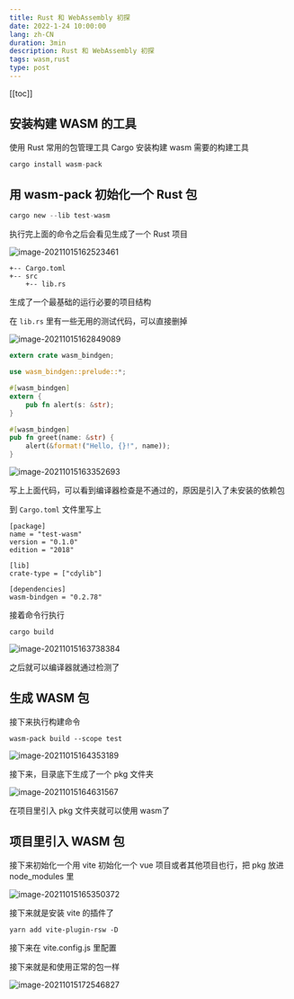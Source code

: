 ```yaml
---
title: Rust 和 WebAssembly 初探
date: 2022-1-24 10:00:00
lang: zh-CN
duration: 3min
description: Rust 和 WebAssembly 初探
tags: wasm,rust
type: post
---
```


[[toc]]

## 安装构建 WASM 的工具

使用 Rust 常用的包管理工具 Cargo 安装构建 wasm 需要的构建工具

```rust
cargo install wasm-pack
```

## 用 wasm-pack 初始化一个 Rust 包

```rust
cargo new --lib test-wasm
```

执行完上面的命令之后会看见生成了一个 Rust 项目

![image-20211015162523461](https://s2.loli.net/2022/03/28/pL5H7ZiEwCTV91f.png)

```shell
+-- Cargo.toml
+-- src
    +-- lib.rs
```

生成了一个最基础的运行必要的项目结构

在 `lib.rs` 里有一些无用的测试代码，可以直接删掉

![image-20211015162849089](https://s2.loli.net/2022/03/28/7xlK5ZWnizOSBam.png)

```rust
extern crate wasm_bindgen;

use wasm_bindgen::prelude::*;

#[wasm_bindgen]
extern {
    pub fn alert(s: &str);
}

#[wasm_bindgen]
pub fn greet(name: &str) {
    alert(&format!("Hello, {}!", name));
}
```

![image-20211015163352693](https://s2.loli.net/2022/03/28/RS97HcNUF3PV1jk.png)

写上上面代码，可以看到编译器检查是不通过的，原因是引入了未安装的依赖包

到 `Cargo.toml` 文件里写上

```
[package]
name = "test-wasm"
version = "0.1.0"
edition = "2018"

[lib]
crate-type = ["cdylib"]

[dependencies]
wasm-bindgen = "0.2.78"
```

接着命令行执行

```
cargo build
```



![image-20211015163738384](https://s2.loli.net/2022/03/28/37qLmPtNDMGkz9X.png)

之后就可以编译器就通过检测了

## 生成 WASM 包
接下来执行构建命令

```
wasm-pack build --scope test
```

![image-20211015164353189](https://s2.loli.net/2022/03/28/NWfmsbBXF4CQRdc.png)

接下来，目录底下生成了一个 pkg 文件夹

![image-20211015164631567](https://s2.loli.net/2022/03/28/8Qlqjh3XV7mznGZ.png)

在项目里引入 pkg 文件夹就可以使用 wasm了

## 项目里引入 WASM 包

接下来初始化一个用 vite 初始化一个 vue 项目或者其他项目也行，把 pkg 放进 node_modules 里

![image-20211015165350372](https://s2.loli.net/2022/03/28/dNw1gv2rhpxyq9A.png)

接下来就是安装 vite 的插件了

```
yarn add vite-plugin-rsw -D
```

接下来在 vite.config.js 里配置

接下来就是和使用正常的包一样

![image-20211015172546827](https://s2.loli.net/2022/03/28/xAoi5fE9zMnDJRp.png)


